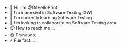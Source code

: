 - 👋 Hi, I’m @GitHelloPrint
- 👀 I’m interested in Software Testing (SW)
- 🌱 I’m currently learning Software Testing
- 💞️ I’m looking to collaborate on Software Testing area
- 📫 How to reach me ...
- 😄 Pronouns: ...
- ⚡ Fun fact: ...

<!---
GitHelloPrint/GitHelloPrint is a ✨ special ✨ repository because its `README.md` (this file) appears on your GitHub profile.
You can click the Preview link to take a look at your changes.
--->
